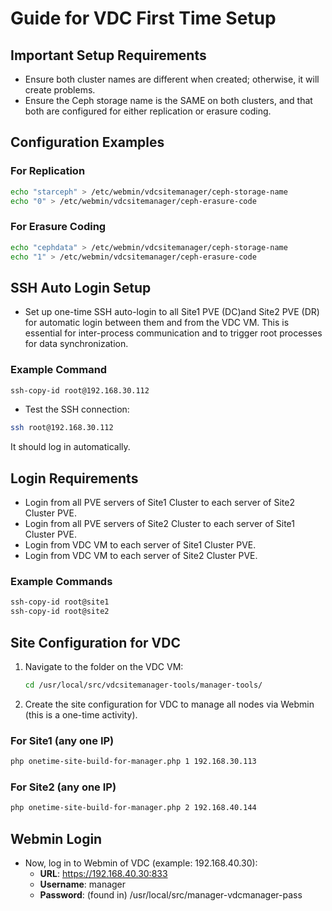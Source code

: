 
# Guide for VDC First Time Setup

## Important Setup Requirements
- Ensure both cluster names are different when created; otherwise, it will create problems.
- Ensure the Ceph storage name is the SAME on both clusters, and that both are configured for either replication or erasure coding.

## Configuration Examples

### For Replication
```bash
echo "starceph" > /etc/webmin/vdcsitemanager/ceph-storage-name
echo "0" > /etc/webmin/vdcsitemanager/ceph-erasure-code
```

### For Erasure Coding
```bash
echo "cephdata" > /etc/webmin/vdcsitemanager/ceph-storage-name
echo "1" > /etc/webmin/vdcsitemanager/ceph-erasure-code
```

## SSH Auto Login Setup
- Set up one-time SSH auto-login to all Site1 PVE (DC)and Site2 PVE (DR) for automatic login between them and from the VDC VM. This is essential for inter-process communication and to trigger root processes for data synchronization.

### Example Command
```bash
ssh-copy-id root@192.168.30.112
```
- Test the SSH connection:
```bash
ssh root@192.168.30.112
```
It should log in automatically.

## Login Requirements
- Login from all PVE servers of Site1 Cluster to each server of Site2 Cluster PVE.
- Login from all PVE servers of Site2 Cluster to each server of Site1 Cluster PVE.
- Login from VDC VM to each server of Site1 Cluster PVE.
- Login from VDC VM to each server of Site2 Cluster PVE.

### Example Commands
```bash
ssh-copy-id root@site1
ssh-copy-id root@site2
```

## Site Configuration for VDC
1. Navigate to the folder on the VDC VM:
   ```bash
   cd /usr/local/src/vdcsitemanager-tools/manager-tools/
   ```
2. Create the site configuration for VDC to manage all nodes via Webmin (this is a one-time activity).

### For Site1 (any one IP)
```bash
php onetime-site-build-for-manager.php 1 192.168.30.113
```

### For Site2 (any one IP)
```bash
php onetime-site-build-for-manager.php 2 192.168.40.144
```

## Webmin Login
- Now, log in to Webmin of VDC (example: 192.168.40.30):
  - **URL**: https://192.168.40.30:833
  - **Username**: manager
  - **Password**: (found in) /usr/local/src/manager-vdcmanager-pass

